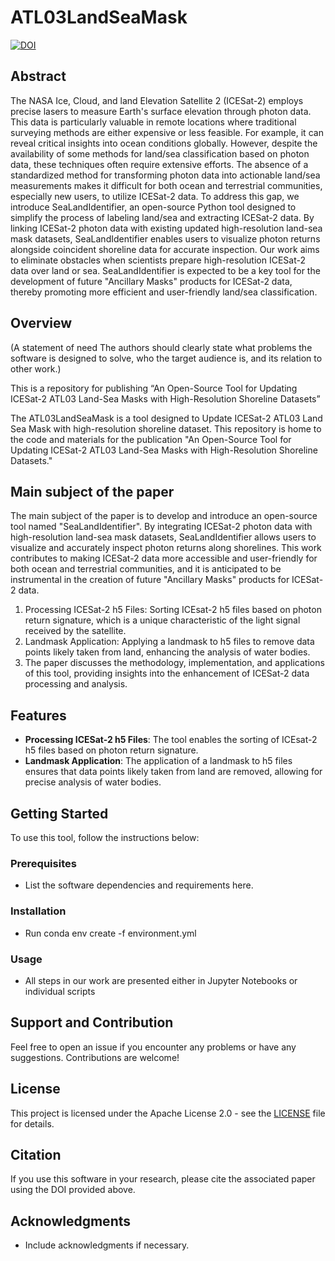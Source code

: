 # ATL03LandSeaMask

[![DOI](https://zenodo.org/badge/678219089.svg)](https://zenodo.org/badge/latestdoi/678219089)
## Abstract
The NASA Ice, Cloud, and land Elevation Satellite 2 (ICESat-2) employs precise lasers to measure Earth's surface elevation through photon data. This data is particularly valuable in remote locations where traditional surveying methods are either expensive or less feasible. For example, it can reveal critical insights into ocean conditions globally. However, despite the availability of some methods for land/sea classification based on photon data, these techniques often require extensive efforts. The absence of a standardized method for transforming photon data into actionable land/sea measurements makes it difficult for both ocean and terrestrial communities, especially new users, to utilize ICESat-2 data.
To address this gap, we introduce SeaLandIdentifier, an open-source Python tool designed to simplify the process of labeling land/sea and extracting ICESat-2 data. By linking ICESat-2 photon data with existing updated high-resolution land-sea mask datasets, SeaLandIdentifier enables users to visualize photon returns alongside coincident shoreline data for accurate inspection. 
Our work aims to eliminate obstacles when scientists prepare high-resolution ICESat-2 data over land or sea. SeaLandIdentifier is expected to be a key tool for the development of future "Ancillary Masks" products for ICESat-2 data, thereby promoting more efficient and user-friendly land/sea classification.


## Overview
(A statement of need
The authors should clearly state what problems the software is designed to solve, who the target audience is, and its relation to other work.)

This is a repository for publishing “An Open-Source Tool for Updating ICESat-2 ATL03 Land-Sea Masks with High-Resolution Shoreline Datasets”

The ATL03LandSeaMask is a tool designed to Update ICESat-2 ATL03 Land Sea Mask with high-resolution shoreline dataset. This repository is home to the code and materials for the publication "An Open-Source Tool for Updating ICESat-2 ATL03 Land-Sea Masks with High-Resolution Shoreline Datasets."

## Main subject of the paper
The main subject of the paper is to develop and introduce an open-source tool named "SeaLandIdentifier". By integrating ICESat-2 photon data with high-resolution land-sea mask datasets, SeaLandIdentifier allows users to visualize and accurately inspect photon returns along shorelines. This work contributes to making ICESat-2 data more accessible and user-friendly for both ocean and terrestrial communities, and it is anticipated to be instrumental in the creation of future "Ancillary Masks" products for ICESat-2 data.
1) Processing ICESat-2 h5 Files: Sorting ICEsat-2 h5 files based on photon return signature, which is a unique characteristic of the light signal received by the satellite.
2) Landmask Application: Applying a landmask to h5 files to remove data points likely taken from land, enhancing the analysis of water bodies.
3) The paper discusses the methodology, implementation, and applications of this tool, providing insights into the enhancement of ICESat-2 data processing and analysis.

## Features

- **Processing ICESat-2 h5 Files**: The tool enables the sorting of ICEsat-2 h5 files based on photon return signature.
- **Landmask Application**: The application of a landmask to h5 files ensures that data points likely taken from land are removed, allowing for precise analysis of water bodies.

## Getting Started

To use this tool, follow the instructions below:

### Prerequisites

- List the software dependencies and requirements here.

### Installation

- Run conda env create -f environment.yml

### Usage

- All steps in our work are presented either in Jupyter Notebooks or individual scripts

## Support and Contribution

Feel free to open an issue if you encounter any problems or have any suggestions. Contributions are welcome!

## License

This project is licensed under the Apache License 2.0 - see the [LICENSE](LICENSE) file for details.

## Citation

If you use this software in your research, please cite the associated paper using the DOI provided above.

## Acknowledgments

- Include acknowledgments if necessary.
